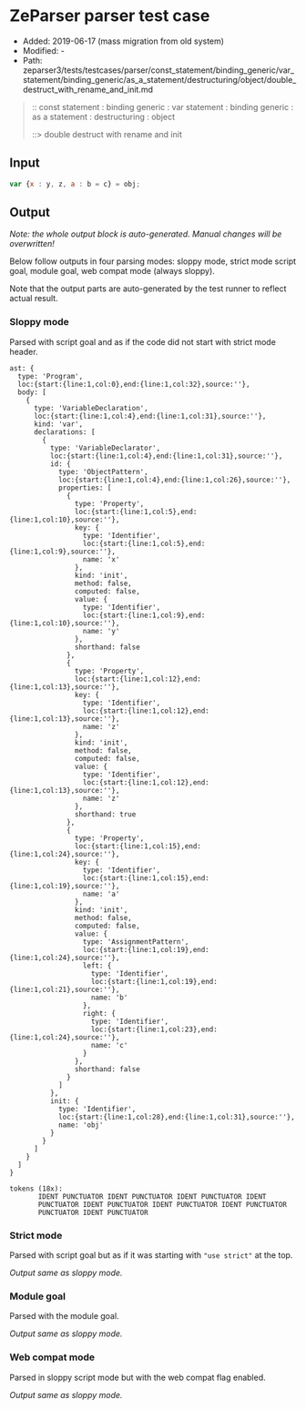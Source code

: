 # ZeParser parser test case

- Added: 2019-06-17 (mass migration from old system)
- Modified: -
- Path: zeparser3/tests/testcases/parser/const_statement/binding_generic/var_statement/binding_generic/as_a_statement/destructuring/object/double_destruct_with_rename_and_init.md

> :: const statement : binding generic : var statement : binding generic : as a statement : destructuring : object
>
> ::> double destruct with rename and init

## Input

`````js
var {x : y, z, a : b = c} = obj;
`````

## Output

_Note: the whole output block is auto-generated. Manual changes will be overwritten!_

Below follow outputs in four parsing modes: sloppy mode, strict mode script goal, module goal, web compat mode (always sloppy).

Note that the output parts are auto-generated by the test runner to reflect actual result.

### Sloppy mode

Parsed with script goal and as if the code did not start with strict mode header.

`````
ast: {
  type: 'Program',
  loc:{start:{line:1,col:0},end:{line:1,col:32},source:''},
  body: [
    {
      type: 'VariableDeclaration',
      loc:{start:{line:1,col:4},end:{line:1,col:31},source:''},
      kind: 'var',
      declarations: [
        {
          type: 'VariableDeclarator',
          loc:{start:{line:1,col:4},end:{line:1,col:31},source:''},
          id: {
            type: 'ObjectPattern',
            loc:{start:{line:1,col:4},end:{line:1,col:26},source:''},
            properties: [
              {
                type: 'Property',
                loc:{start:{line:1,col:5},end:{line:1,col:10},source:''},
                key: {
                  type: 'Identifier',
                  loc:{start:{line:1,col:5},end:{line:1,col:9},source:''},
                  name: 'x'
                },
                kind: 'init',
                method: false,
                computed: false,
                value: {
                  type: 'Identifier',
                  loc:{start:{line:1,col:9},end:{line:1,col:10},source:''},
                  name: 'y'
                },
                shorthand: false
              },
              {
                type: 'Property',
                loc:{start:{line:1,col:12},end:{line:1,col:13},source:''},
                key: {
                  type: 'Identifier',
                  loc:{start:{line:1,col:12},end:{line:1,col:13},source:''},
                  name: 'z'
                },
                kind: 'init',
                method: false,
                computed: false,
                value: {
                  type: 'Identifier',
                  loc:{start:{line:1,col:12},end:{line:1,col:13},source:''},
                  name: 'z'
                },
                shorthand: true
              },
              {
                type: 'Property',
                loc:{start:{line:1,col:15},end:{line:1,col:24},source:''},
                key: {
                  type: 'Identifier',
                  loc:{start:{line:1,col:15},end:{line:1,col:19},source:''},
                  name: 'a'
                },
                kind: 'init',
                method: false,
                computed: false,
                value: {
                  type: 'AssignmentPattern',
                  loc:{start:{line:1,col:19},end:{line:1,col:24},source:''},
                  left: {
                    type: 'Identifier',
                    loc:{start:{line:1,col:19},end:{line:1,col:21},source:''},
                    name: 'b'
                  },
                  right: {
                    type: 'Identifier',
                    loc:{start:{line:1,col:23},end:{line:1,col:24},source:''},
                    name: 'c'
                  }
                },
                shorthand: false
              }
            ]
          },
          init: {
            type: 'Identifier',
            loc:{start:{line:1,col:28},end:{line:1,col:31},source:''},
            name: 'obj'
          }
        }
      ]
    }
  ]
}

tokens (18x):
       IDENT PUNCTUATOR IDENT PUNCTUATOR IDENT PUNCTUATOR IDENT
       PUNCTUATOR IDENT PUNCTUATOR IDENT PUNCTUATOR IDENT PUNCTUATOR
       PUNCTUATOR IDENT PUNCTUATOR
`````

### Strict mode

Parsed with script goal but as if it was starting with `"use strict"` at the top.

_Output same as sloppy mode._

### Module goal

Parsed with the module goal.

_Output same as sloppy mode._

### Web compat mode

Parsed in sloppy script mode but with the web compat flag enabled.

_Output same as sloppy mode._
